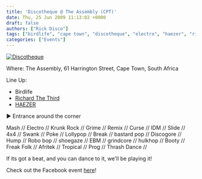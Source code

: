```yaml
---
title: 'Discotheque @ The Assembly (CPT)'
date: Thu, 25 Jun 2009 11:13:02 +0000
draft: false
authors: ["Rick Disco"]
tags: ["birdlife", "cape town", "discotheque", "electro", "haezer", "richard the third", "the assembly"]
categories: ["Events"]
---
```


[![Discotheque](/wp-content/uploads/2009/06/discotheque-june.jpg "Discotheque")](/wp-content/uploads/2009/06/discotheque-june.jpg)

Where: The Assembly, 61 Harrington Street, Cape Town, South Africa

Line Up:

*   Birdlife
*   [Richard The Third](/artists/richard-the-third "Richard The Third")
*   [HAEZER](http://www.myspace.com/haezer "HAEZER on Myspace")

► Entrance around the corner

Mash // Electro // Krunk Rock // Grime // Remix // Curse // IDM // Slide // 4x4 // Swank // Poke // Lollypop // Break // bastard pop // Discogore // Hump // Robo bop // shoegaze // EBM // grindcore // hulkhop // Booty // Freak Folk // Afritek // Tropical // Prog // Thrash Dance //

If its got a beat, and you can dance to it, we'll be playing it!

Check out the Facebook event [here](http://www.facebook.com/event.php?eid=87979998779 "Facebook event")!